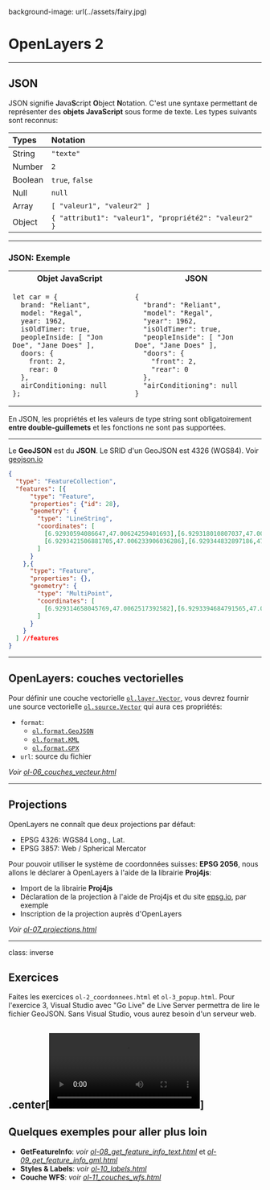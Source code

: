 background-image: url(../assets/fairy.jpg)
# OpenLayers 2



---

## JSON

JSON signifie **J**ava**S**cript **O**bject **N**otation. C'est une syntaxe permettant de représenter des **objets JavaScript** sous forme de texte. Les types suivants sont reconnus:

| Types   | Notation                                           |
| :------ | :------------------------------------------------- |
| String  | `"texte"`                                           |
| Number  | `2`                                                |
| Boolean | `true`, `false`                                    |
| Null    | `null`                                             |
| Array   | `[ "valeur1", "valeur2" ]`                           |
| Object  | `{ "attribut1": "valeur1", "propriété2": "valeur2" }` |

---


### JSON: Exemple

<table class="custom-table">
 <tr>
    <th>Objet JavaScript</th>
    <th>JSON</th>
  </tr>
  <tr>
    <td>
    <pre class="margin-0"><code class="js">let car = {
  brand: "Reliant",
  model: "Regal",
  year: 1962,
  isOldTimer: true,
  peopleInside: [ "Jon Doe", "Jane Does" ],
  doors: {
    front: 2,
    rear: 0
  },
  airConditioning: null
};</code></pre>
    </td>
    <td><pre class="margin-0"><code class="json">{
  "brand": "Reliant",
  "model": "Regal",
  "year": 1962,
  "isOldTimer": true,
  "peopleInside": [ "Jon Doe", "Jane Does" ],
  "doors": {
    "front": 2,
    "rear": 0
  },
  "airConditioning": null
}</code></pre>
    </td>
  </tr>
</table>

En JSON, les propriétés et les valeurs de type string sont obligatoirement **entre double-guillemets** et les fonctions ne sont pas supportées.

---

Le **GeoJSON** est du **JSON**. Le SRID d'un GeoJSON est 4326 (WGS84). Voir [geojson.io](https://geojson.io)

```json
{
  "type": "FeatureCollection",
  "features": [{
      "type": "Feature",
      "properties": {"id": 28},
      "geometry": {
        "type": "LineString",
        "coordinates": [
          [6.92930594086647,47.00624259401693],[6.929318010807037,47.00623253424974],
          [6.9293421506881705,47.006233906036286],[6.929344832897186,47.00624305127904]
        ]
      }
    },{
      "type": "Feature",
      "properties": {},
      "geometry": {
        "type": "MultiPoint",
        "coordinates": [
          [6.929314658045769,47.0062517392582],[6.9293394684791565,47.00625265378224]
        ]
      }
    }
  ] //features
}
```

---

## OpenLayers: couches vectorielles

Pour définir une couche vectorielle [`ol.layer.Vector`][ol.layer.Vector], vous devrez fournir une source vectorielle [`ol.source.Vector`][ol.source.Vector] qui aura ces propriétés:
  * `format`:
    * [`ol.format.GeoJSON`][ol.format.GeoJSON]
    * [`ol.format.KML`][ol.format.KML]
    * [`ol.format.GPX`][ol.format.GPX]
  * `url`: source du fichier

*Voir [ol-06_couches_vecteur.html](exemples/ol-06_couches_vecteur.html)*


---

## Projections

OpenLayers ne connaît que deux projections par défaut:
* EPSG 4326: WGS84 Long., Lat.
* EPSG 3857: Web / Spherical Mercator

Pour pouvoir utiliser le système de coordonnées suisses: **EPSG 2056**, nous allons le déclarer à OpenLayers à l'aide de la librairie **Proj4js**:
* Import de la librairie **Proj4js**
* Déclaration de la projection à l'aide de Proj4js et du site [epsg.io](https://epsg.io/2056), par exemple
* Inscription de la projection auprès d'OpenLayers

*Voir [ol-07_projections.html](exemples/ol-07_projections.html)*

---
class: inverse

## Exercices

Faites les exercices `ol-2_coordonnees.html` et `ol-3_popup.html`. Pour l'exercice 3, Visual Studio avec "Go Live" de Live Server permettra de lire le fichier GeoJSON. Sans Visual Studio, vous aurez besoin d'un serveur web.

.center[<video autoplay loop>
  <source src="../assets/mercator.mp4" >
</video>]
---

## Quelques exemples pour aller plus loin
* **GetFeatureInfo**: *voir [ol-08_get_feature_info_text.html](exemples/ol-08_get_feature_info_text.html)* et *[ol-09_get_feature_info_gml.html](exemples/ol-09_get_feature_info_gml.html)*
* **Styles & Labels**: *voir [ol-10_labels.html](exemples/ol-10_labels.html)*
* **Couche WFS**: *voir [ol-11_couches_wfs.html](exemples/ol-11_couches_wfs.html)*


[ol.layer.Vector]: https://openlayers.org/en/latest/apidoc/module-ol_layer_Vector-VectorLayer.html
[ol.source.Vector]: https://openlayers.org/en/latest/apidoc/module-ol_source_Vector-VectorSource.html
[ol.format.KML]: https://openlayers.org/en/latest/apidoc/module-ol_format_KML-KML.html
[ol.format.GPX]: https://openlayers.org/en/latest/apidoc/module-ol_format_GPX-GPX.html
[ol.format.GeoJSON]: https://openlayers.org/en/latest/apidoc/module-ol_format_GeoJSON-GeoJSON.html